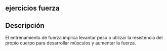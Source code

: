 ## ejercicios fuerza

## Descripción
El entrenamiento de fuerza implica levantar peso o utilizar la resistencia del propio cuerpo para desarrollar músculos y aumentar la fuerza.
